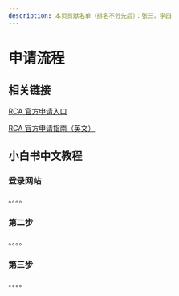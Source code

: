 ```yaml
---
description: 本页贡献名单（排名不分先后）：张三，李四
---
```


# 申请流程

## 相关链接

[RCA 官方申请入口](https://sm-portal-rca.thesiscloud.com/)

[RCA 官方申请指南（英文）](https://sm-portal-rca.thesiscloud.com/?page\_id=1534)

## 小白书中文教程

### 登录网站

。。。。

### 第二步

。。。。

### 第三步

。。。。
